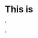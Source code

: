 # This is 

' <!DOCTYPE html>
<html>
<head>
<meta charset="UTF-8">
<title>Fizz Buzz</title>
<script>

function fizzbuzz() {
	var display = document.getElementById('display');
	var displayHTML = "";
	for (i = 1; i < 101; i++) {
        if (i % 15 == 0) displayHTML += "<p>" + "FizzBuzz" + "</p>";
        else if (i % 5 == 0)  displayHTML += "<p>" + "Buzz" + "</p>";
        else if (i % 3 == 0)  displayHTML += "<p>" + "Fizz" + "</p>";
		else displayHTML += "<p>" + i + "</p>";
	}
	display.innerHTML = displayHTML
}

</script>

</head>

<body onload="fizzbuzz()">
<div id="display">

</div>
</body>

</html> ' 
